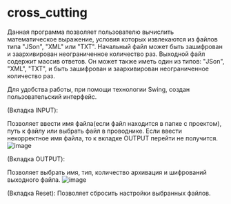 # cross_cutting
Данная программа позволяет пользователю вычислить математическое выражение, условия которых извлекаются из файлов типа "JSon", "XML" или "TXT". Начальный
файл может быть зашифрован и заархивирован неограниченное количество раз. Выходной файл содержит массив ответов. Он может также иметь один из типов: "JSon", "XML", 
"TXT", и быть зашифрован и заархивирован неограниченное количество раз.

Для удобства работы, при помощи технологии Swing, создан пользовательский интерфейс. 

(Вкладка INPUT):

Позволяет ввести имя файла(если файл находится в папке с проектом), путь к файлу или выбрать файл в проводнике. Если ввести некорректное имя файла, то к вкладке OUTPUT
перейти не получится.
![image](https://user-images.githubusercontent.com/108458495/213216105-21ce64e5-b064-4dda-8498-9d4dcffb62ad.png)

(Вкладка OUTPUT):

Позволяет выбрать имя, тип, количество архивация и шифрований выходного файла. 
![image](https://user-images.githubusercontent.com/108458495/213216933-e48b8d14-e61f-484a-8717-145d0921a12f.png)

(Вкладка Reset):
Позволяет сбросить настройки выбранных файлов.
